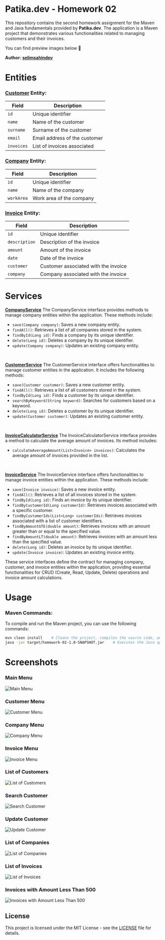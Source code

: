 # Patika.dev - Homework 02

This repository contains the second homework assignment for the Maven and Java fundamentals provided by **Patika.dev**. The application is a Maven project that demonstrates various functionalities related to managing customers and their invoices.

You can find preview images below 🩵

**Author:** [**selimsahindev**](https://github.com/selimsahindev/)

# Entities

### [**Customer**](src/main/java/org/selimsahin/entity/Customer.java) Entity:

| Field       | Description                       |
|-------------|-----------------------------------|
| `id`        | Unique identifier                 |
| `name`      | Name of the customer              |
| `surname`   | Surname of the customer           |
| `email`     | Email address of the customer     |
| `invoices`  | List of invoices associated       |


### [**Company**](src/main/java/org/selimsahin/entity/Company.java) Entity:

| Field      | Description               |
|------------|---------------------------|
| `id`       | Unique identifier         |
| `name`     | Name of the company       |
| `workArea` | Work area of the company  |


### [**Invoice**](src/main/java/org/selimsahin/entity/Invoice.java) Entity:

| Field         | Description                            |
|---------------|----------------------------------------|
| `id`          | Unique identifier                      |
| `description` | Description of the invoice             |
| `amount`      | Amount of the invoice                  |
| `date`        | Date of the invoice                    |
| `customer`    | Customer associated with the invoice   |
| `company`     | Company associated with the invoice    |



# Services
[**CompanyService**](src/main/java/org/selimsahin/services/CompanyService.java)
The CompanyService interface provides methods to manage company entities within the application. These methods include:

- `save(Company company)`: Saves a new company entity.
- `findAll()`: Retrieves a list of all companies stored in the system.
- `findById(Long id)`: Finds a company by its unique identifier.
- `delete(Long id)`: Deletes a company by its unique identifier.
- `update(Company company)`: Updates an existing company entity.

<br />

[**CustomerService**](src/main/java/org/selimsahin/services/CustomerService.java)
The CustomerService interface offers functionalities to manage customer entities in the application. It includes the following methods:

- `save(Customer customer)`: Saves a new customer entity.
- `findAll()`: Retrieves a list of all customers stored in the system.
- `findById(Long id)`: Finds a customer by its unique identifier.
- `searchByKeyword(String keyword)`: Searches for customers based on a keyword.
- `delete(Long id)`: Deletes a customer by its unique identifier.
- `update(Customer customer)`: Updates an existing customer entity.

<br />

[**InvoiceCalculatorService**](src/main/java/org/selimsahin/services/InvoiceCalculatorService.java)
The InvoiceCalculatorService interface provides a method to calculate the average amount of invoices. Its method includes:

- `calculateAverageAmount(List<Invoice> invoices)`: Calculates the average amount of invoices provided in the list.

<br />

[**InvoiceService**](src/main/java/org/selimsahin/services/InvoiceService.java)
The InvoiceService interface offers functionalities to manage invoice entities within the application. These methods include:

- `save(Invoice invoice)`: Saves a new invoice entity.
- `findAll()`: Retrieves a list of all invoices stored in the system.
- `findById(Long id)`: Finds an invoice by its unique identifier.
- `findByCustomerId(Long customerId)`: Retrieves invoices associated with a specific customer.
- `findByCustomerIds(List<Long> customerIds)`: Retrieves invoices associated with a list of customer identifiers.
- `findByAmountGTE(double amount)`: Retrieves invoices with an amount greater than or equal to the specified value.
- `findByAmountLT(double amount)`: Retrieves invoices with an amount less than the specified value.
- `delete(Long id)`: Deletes an invoice by its unique identifier.
- `update(Invoice invoice)`: Updates an existing invoice entity.

These service interfaces define the contract for managing company, customer, and invoice entities within the application, providing essential functionalities for CRUD (Create, Read, Update, Delete) operations and invoice amount calculations.

# Usage

### Maven Commands:

To compile and run the Maven project, you can use the following commands:

```bash
mvn clean install    # Cleans the project, compiles the source code, and packages it into a JAR file
java -jar target/homework-02-1.0-SNAPSHOT.jar    # Executes the Java application
```

# Screenshots

### Main Menu
![Main Menu](screenshots/main-menu.png)

### Customer Menu
![Customer Menu](screenshots/customer-menu.png)

### Company Menu
![Company Menu](screenshots/company-menu.png)

### Invoice Menu
![Invoice Menu](screenshots/invoice-menu.png)

### List of Customers
![List of Customers](screenshots/list-customers.png)

### Search Customer
![Search Customer](screenshots/search-customer.png)

### Update Customer
![Update Customer](screenshots/update-customer.png)

### List of Companies
![List of Companies](screenshots/list-companies.png)

### List of Invoices
![List of Invoices](screenshots/list-invoices.png)

### Invoices with Amount Less Than 500
![Invoices with Amount Less Than 500](screenshots/invoices-lt-500.png)



## License

This project is licensed under the MIT License - see the [LICENSE](LICENSE) file for details.


